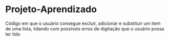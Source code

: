 # Projeto-Aprendizado
Código em que o usuário consegue excluir, adicionar e substituir um item de uma lista, lidando com possíveis erros de digitação que o usuário possa ter tido
